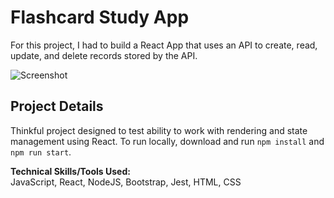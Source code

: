 # Flashcard Study App

For this project, I had to build a React App that uses an API to create, read, update, and delete records stored by the API. 

![Screenshot]()

## Project Details

Thinkful project designed to test ability to work with rendering and state management using React. To run locally, download and run ```npm install``` and ```npm run start```. 

**Technical Skills/Tools Used:**  
JavaScript, React, NodeJS, Bootstrap, Jest, HTML, CSS
